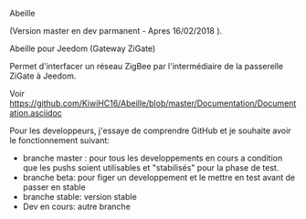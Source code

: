 Abeille

(Version master en dev parmanent - Apres 16/02/2018 ).

Abeille pour Jeedom (Gateway ZiGate)

Permet d'interfacer un réseau ZigBee par l'intermédiaire de la passerelle ZiGate à Jeedom.

Voir https://github.com/KiwiHC16/Abeille/blob/master/Documentation/Documentation.asciidoc

Pour les developpeurs, j'essaye de comprendre GitHub et je souhaite avoir le fonctionnement suivant:

* branche master : pour tous les developpements en cours a condition que les pushs soient utilisables et "stabilisés" pour la phase de test.
* branche beta: pour figer un developpement et le mettre en test avant de passer en stable
* branche stable: version stable
* Dev en cours: autre branche
